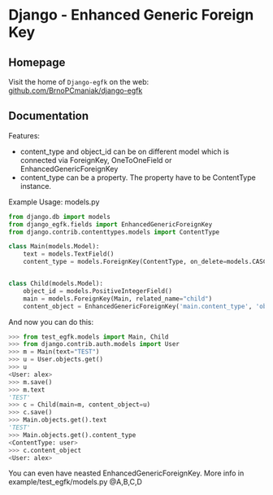 Django - **E**nhanced **G**eneric **F**oreign **K**ey
=====================================================

Homepage
--------
Visit the home of `Django-egfk` on the web: [github.com/BrnoPCmaniak/django-egfk](https://github.com/BrnoPCmaniak/django-egfk)

Documentation
-------------

Features:
* content_type and object_id can be on different model which is connected via ForeignKey, OneToOneField or EnhancedGenericForeignKey
* content_type can be a property. The property have to be ContentType instance.

Example Usage:
models.py
```python
from django.db import models
from django_egfk.fields import EnhancedGenericForeignKey
from django.contrib.contenttypes.models import ContentType

class Main(models.Model):
    text = models.TextField()
    content_type = models.ForeignKey(ContentType, on_delete=models.CASCADE, blank=True, null=True)


class Child(models.Model):
    object_id = models.PositiveIntegerField()
    main = models.ForeignKey(Main, related_name="child")
    content_object = EnhancedGenericForeignKey('main.content_type', 'object_id')
```

And now you can do this:
```python
>>> from test_egfk.models import Main, Child
>>> from django.contrib.auth.models import User
>>> m = Main(text="TEST")
>>> u = User.objects.get()
>>> u
<User: alex>
>>> m.save()
>>> m.text
'TEST'
>>> c = Child(main=m, content_object=u)
>>> c.save()
>>> Main.objects.get().text
'TEST'
>>> Main.objects.get().content_type
<ContentType: user>
>>> c.content_object
<User: alex>
```

You can even have neasted EnhancedGenericForeignKey. More info in example/test_egfk/models.py @A,B,C,D
